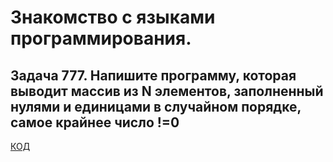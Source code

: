 # Знакомство с языками программирования.

## Задача 777. Напишите программу, которая выводит массив из N элементов, заполненный нулями и единицами в случайном порядке, самое крайнее число !=0

[КОД](Program.cs)